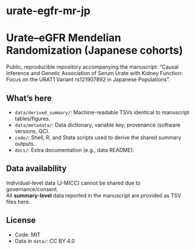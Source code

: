 # urate-egfr-mr-jp

# Urate–eGFR Mendelian Randomization (Japanese cohorts)

Public, reproducible repository accompanying the manuscript:
“Causal Inference and Genetic Association of Serum Urate with Kidney Function: Focus on the URAT1 Variant rs121907892 in Japanese Populations”.

## What’s here
- `data/derived_summary/`: Machine-readable TSVs identical to manuscript tables/figures.
- `data/metadata/`: Data dictionary, variable key, provenance (software versions, QC).
- `code/`: Shell, R, and Stata scripts used to derive the shared summary outputs.
- `docs/`: Extra documentation (e.g., data README).

## Data availability
Individual-level data (J-MICC) cannot be shared due to governance/consent.  
All **summary-level** data reported in the manuscript are provided as TSV files here.

## License
- Code: MIT
- Data in `data/`: CC BY 4.0
